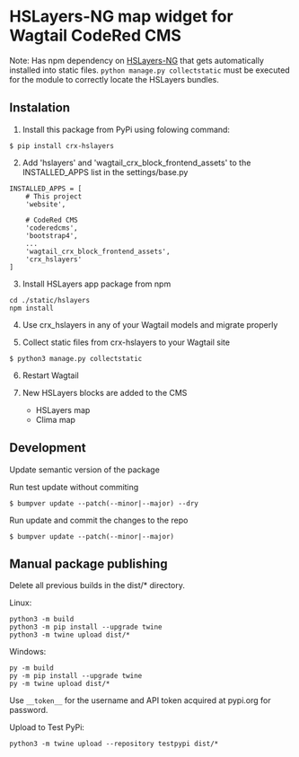 # HSLayers-NG map widget for Wagtail CodeRed CMS

Note: Has npm dependency on [HSLayers-NG](https://www.npmjs.com/package/hslayers-ng-app) that gets automatically installed into static files. `python manage.py collectstatic` must be executed for the module to correctly locate the HSLayers bundles.

## Instalation

1. Install this package from PyPi using folowing command:

```
$ pip install crx-hslayers
```

2. Add 'hslayers' and 'wagtail_crx_block_frontend_assets' to the INSTALLED_APPS list in the settings/base.py

```
INSTALLED_APPS = [
    # This project
    'website',

    # CodeRed CMS
    'coderedcms',
    'bootstrap4',
    ...
    'wagtail_crx_block_frontend_assets',
    'crx_hslayers'
]
```

3. Install HSLayers app package from npm

```
cd ./static/hslayers
npm install
```

4. Use crx_hslayers in any of your Wagtail models and migrate properly

5. Collect static files from crx-hslayers to your Wagtail site

```
$ python3 manage.py collectstatic
```

6. Restart Wagtail

7. New HSLayers blocks are added to the CMS
   - HSLayers map
   - Clima map

## Development

Update semantic version of the package

Run test update without commiting

```
$ bumpver update --patch(--minor|--major) --dry
```

Run update and commit the changes to the repo

```
$ bumpver update --patch(--minor|--major)
```

## Manual package publishing

Delete all previous builds in the dist/\* directory.

Linux:

```
python3 -m build
python3 -m pip install --upgrade twine
python3 -m twine upload dist/*
```

Windows:

```
py -m build
py -m pip install --upgrade twine
py -m twine upload dist/*
```

Use `__token__` for the username and API token acquired at pypi.org for password.

Upload to Test PyPi:

```
python3 -m twine upload --repository testpypi dist/*
```
